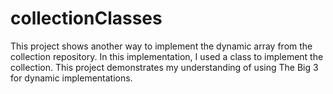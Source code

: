# collectionClasses
This project shows another way to implement the dynamic array from the collection repository. In this implementation, I used a class to implement the collection. This project demonstrates my understanding of using The Big 3 for dynamic implementations.

